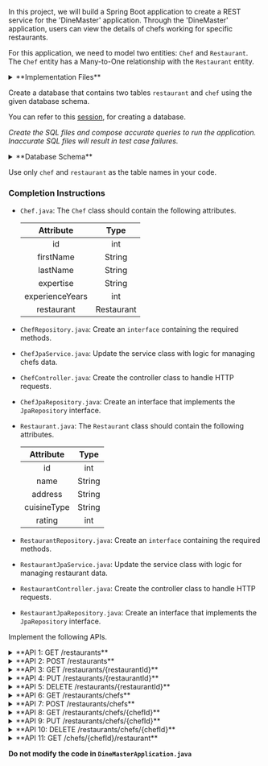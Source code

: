 In this project, we will build a Spring Boot application to create a REST service for the 'DineMaster' application. Through the 'DineMaster' application, users can view the details of chefs working for specific restaurants.

For this application, we need to model two entities: `Chef` and `Restaurant`. The `Chef` entity has a Many-to-One relationship with the `Restaurant` entity.

<details>
<summary>**Implementation Files**</summary>

Use these files to complete the implementation:

- `ChefController.java`
- `ChefRepository.java`
- `ChefJpaService.java`
- `ChefJpaRepository.java`
- `Chef.java`
- `RestaurantController.java`
- `RestaurantRepository.java`
- `RestaurantJpaService.java`
- `RestaurantJpaRepository.java`
- `Restaurant.java`

</details>

Create a database that contains two tables `restaurant` and `chef` using the given database schema.

You can refer to this [session](https://learning.ccbp.in/course?c_id=e345dfa4-f5ce-406e-b19a-4ed720c54136&s_id=6a60610e-79c2-4e15-b675-45ddbd9bbe82&t_id=f880166e-2f51-4403-81a0-d2430694dae8), for creating a database.

_Create the SQL files and compose accurate queries to run the application. Inaccurate SQL files will result in test case failures._

<details>
<summary>**Database Schema**</summary>

#### Chef Table

|     Columns     |                 Type                  |
| :-------------: | :-----------------------------------: |
|       id        | INTEGER (Primary Key, Auto Increment) |
|    firstName    |                 TEXT                  |
|    lastName     |                 TEXT                  |
|    expertise    |                 TEXT                  |
| experienceYears |                INTEGER                |
|  restaurantId   |                INTEGER                |

#### Restaurant Table

|   Columns   |                 Type                  |
| :---------: | :-----------------------------------: |
|     id      | INTEGER (Primary Key, Auto Increment) |
|    name     |                 TEXT                  |
|   address   |                 TEXT                  |
| cuisineType |                 TEXT                  |
|   rating    |         INTEGER (Foreign Key)         |

You can use the given sample data to populate the tables.

<details>
<summary>**Sample Data**</summary>

#### Restaurant Data

|  id   |    name     |   address   | cuisineType | rating |
| :---: | :---------: | :---------: | :---------: | :----: |
|   1   |
#### Chef Data

| firstName | lastName |  expertise  | experienceYears | restaurantId |
| :-------: | :------: | :---------: | :-------------: | :----------: |
|   John    |   Doe    |  Sous Chef  |        5        |      1       |
|   Jane    |   Doe    | Pastry Chef |        7        |      1       |
|   Mike    |  Smith   |  Head Chef  |       10        |      2       |
|   Emily   | Johnson  | Sushi Chef  |        8        |      3       |
|   Anna    | Williams | Pastry Chef |        6        |      3       |
|   Mark    |  Brown   |  Sous Chef  |        4        |      2       |

</details>

</details>

<MultiLineNote>

Use only `chef` and `restaurant` as the table names in your code.

</MultiLineNote>

### Completion Instructions

- `Chef.java`: The `Chef` class should contain the following attributes.

    |    Attribute    |    Type    |
    | :-------------: | :--------: |
    |       id        |    int     |
    |    firstName    |   String   |
    |    lastName     |   String   |
    |    expertise    |   String   |
    | experienceYears |    int     |
    |   restaurant    | Restaurant |

- `ChefRepository.java`: Create an `interface` containing the required methods.
- `ChefJpaService.java`: Update the service class with logic for managing chefs data.
- `ChefController.java`: Create the controller class to handle HTTP requests.
- `ChefJpaRepository.java`: Create an interface that implements the `JpaRepository` interface.
  
- `Restaurant.java`: The `Restaurant` class should contain the following attributes.

    |  Attribute  |  Type  |
    | :---------: | :----: |
    |     id      |  int   |
    |    name     | String |
    |   address   | String |
    | cuisineType | String |
    |   rating    |  int   |

- `RestaurantRepository.java`: Create an `interface` containing the required methods.
- `RestaurantJpaService.java`: Update the service class with logic for managing restaurant data.
- `RestaurantController.java`: Create the controller class to handle HTTP requests.
- `RestaurantJpaRepository.java`: Create an interface that implements the `JpaRepository` interface.

Implement the following APIs.

<details>
<summary>**API 1: GET /restaurants**</summary>

#### Path: `/restaurants`

#### Method: `GET`

#### Description:

Returns a list of all restaurants in the `restaurant` table.

#### Response

```json
[
    {
        "id": 1,
        "name": "Fine Dining",
        "address": "123 Main St",
        "cuisineType": "European",
        "rating": 5
    },
    ...
]
```

</details>

<details>
<summary>**API 2: POST /restaurants**</summary>

#### Path: `/restaurants`

#### Method: `POST`

#### Description:

Creates a new restaurant in the `restaurant` table. The `restaurantId` is auto-incremented.

#### Request

```json
{
    "name": "Pasta House",
    "address": "222 Pasta St",
    "cuisineType": "Italian",
    "rating": 4
}
```

#### Response

```json
{
    "id": 4,
    "name": "Pasta House",
    "address": "222 Pasta St",
    "cuisineType": "Italian",
    "rating": 4
}
```

</details>

<details>
<summary>**API 3: GET /restaurants/{restaurantId}**</summary>

#### Path: `/restaurants/{restaurantId}`

#### Method: `GET`

#### Description:

Returns a restaurant based on the `restaurantId`. If the given `restaurantId` is not found in the `restaurant` table, raise `ResponseStatusException` with `HttpStatus.NOT_FOUND`.


#### Success Response

```json
{
    "id": 2,
    "name": "Taco Bell",
    "address": "456 Elm St",
    "cuisineType": "Fast Food",
    "rating": 3
}
```

</details>

<details>
<summary>**API 4: PUT /restaurants/{restaurantId}**</summary>

#### Path: `/restaurants/{restaurantId}`

#### Method: `PUT`

#### Description:

Updates the details of a Restaurant based on the `RestaurantId` and returns the updated Restaurant details. If the given `RestaurantId` is not found in the `Restaurant` table, raise `ResponseStatusException` with `HttpStatus.NOT_FOUND`.

#### Request

```json
{
    "rating": 4
}
```

#### Success Response

```json
{
    "id": 2,
    "name": "Taco Bell",
    "address": "456 Elm St",
    "cuisineType": "Fast Food",
    "rating": 4
}
```

</details>

<details>
<summary>**API 5: DELETE /restaurants/{restaurantId}**</summary>

#### Path: `/restaurants/{restaurantId}`

#### Method: `DELETE`

#### Description:

Deletes a restaurant from the `restaurant` table based on the `restaurantId` and returns the status code `204`(raise `ResponseStatusException` with `HttpStatus.NO_CONTENT`). If the given `restaurantId` is not found in the `restaurant` table, raise `ResponseStatusException` with `HttpStatus.NOT_FOUND`. 

</details>

<details>
<summary>**API 6: GET /restaurants/chefs**</summary>

#### Path: `/restaurants/chefs`

#### Method: `GET`

#### Description:

Returns a list of all chefs in the `chef` table.

#### Response

```json
[
    {
        "id": 1,
        "firstName": "John",
        "lastName": "Doe",
        "expertise": "Sous Chef",
        "experienceYears": 5,
        "restaurant": {
            "id": 1,
            "name": "Fine Dining",
            "address": "123 Main St",
            "cuisineType": "European",
            "rating": 5
        }
    },
    ...
]
```

</details>

<details>
<summary>**API 7: POST /restaurants/chefs**</summary>

#### Path: `/restaurants/chefs`

#### Method: `POST`

#### Description:

Creates a new chef in the `chef` table and create an association between the chef and the restaurant based on the `id` of the `restaurant` field. The `chefId` is auto-incremented.

#### Request

```json
{
    "firstName": "Sara",
    "lastName": "Lee",
    "expertise": "Pastry Chef",
    "experienceYears": 9,
    "restaurant": {
        "id": 4
    }
}
```

#### Response

```json
{
    "id": 7,
    "firstName": "Sara",
    "lastName": "Lee",
    "expertise": "Pastry Chef",
    "experienceYears": 9,
    "restaurant": {
        "id": 4,
        "name": "Pasta House",
        "address": "222 Pasta St",
        "cuisineType": "Italian",
        "rating": 4
    }
}
```

</details>

<details>
<summary>**API 8: GET /restaurants/chefs/{chefId}**</summary>

#### Path: `/restaurants/chefs/{chefId}`

#### Method: `GET`

#### Description:

Returns a chef based on the `chefId`. If the given `chefId` is not found in the `chef` table, raise `ResponseStatusException` with `HttpStatus.NOT_FOUND`.


#### Success Response

```json
{
    "id": 2,
    "firstName": "Jane",
    "lastName": "Doe",
    "expertise": "Pastry Chef",
    "experienceYears": 7,
    "restaurant": {
        "id": 1,
        "name": "Fine Dining",
        "address": "123 Main St",
        "cuisineType": "European",
        "rating": 5
    }
}
```

</details>

<details>
<summary>**API 9: PUT /restaurants/chefs/{chefId}**</summary>

#### Path: `/restaurants/chefs/{chefId}`

#### Method: `PUT`

#### Description:

Updates the details of a chef based on the `chefId` and returns the updated chef details. If the `id` in the `restaurant` field is provided, update the association between the chef and the restaurant based on the `id`. If the given `chefId` is not found in the `chef` table, raise `ResponseStatusException` with `HttpStatus.NOT_FOUND`.

#### Request

```json
{
    "experienceYears": 8
}
```

#### Success Response

```json
{
    "id": 2,
    "firstName": "Jane",
    "lastName": "Doe",
    "expertise": "Pastry Chef",
    "experienceYears": 8,
    "restaurant": {
        "id": 1,
        "name": "Fine Dining",
        "address": "123 Main St",
        "cuisineType": "European",
        "rating": 5
    }
}
```

</details>

<details>
<summary>**API 10: DELETE /restaurants/chefs/{chefId}**</summary>

#### Path: `/restaurants/chefs/{chefId}`

#### Method: `DELETE`

#### Description:

Deletes a chef from the `chef` table based on the `chefId` and returns the status code `204`(raise `ResponseStatusException` with `HttpStatus.NO_CONTENT`). If the given `chefId` is not found in the `chef` table, raise `ResponseStatusException` with `HttpStatus.NOT_FOUND`.

</details>

<details>
<summary>**API 11: GET /chefs/{chefId}/restaurant**</summary>

#### Path: `/chefs/{chefId}/restaurant`

#### Method: `GET`

#### Description:

Returns a restaurant of the chef based on the `chefId`. If the given `chefId` is not found in the `chef` table, raise `ResponseStatusException` with `HttpStatus.NOT_FOUND`.

#### Response

```json
{
    "id": 1,
    "name": "Fine Dining",
    "address": "123 Main St",
    "cuisineType": "European",
    "rating": 5
}
```

</details>

**Do not modify the code in `DineMasterApplication.java`**
